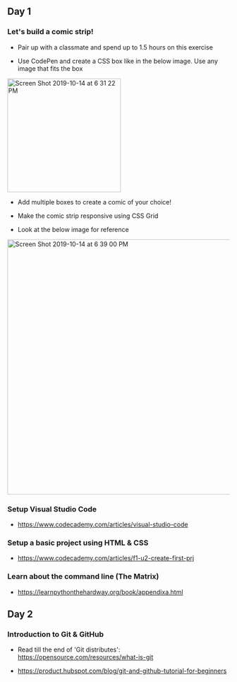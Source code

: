 ## Day 1


### Let's build a comic strip!

- Pair up with a classmate and spend up to 1.5 hours on this exercise

- Use CodePen and create a CSS box like in the below image. Use any image that fits the box

<img width="257" alt="Screen Shot 2019-10-14 at 6 31 22 PM" src="https://user-images.githubusercontent.com/8469211/66787346-51c50800-eeb1-11e9-91bb-643bf34df7eb.png">

- Add multiple boxes to create a comic of your choice!

- Make the comic strip responsive using CSS Grid

- Look at the below image for reference

<img width="577" alt="Screen Shot 2019-10-14 at 6 39 00 PM" src="https://user-images.githubusercontent.com/8469211/66787496-ed567880-eeb1-11e9-9d2b-b9b788f74301.png">


### Setup Visual Studio Code

- https://www.codecademy.com/articles/visual-studio-code


### Setup a basic project using HTML & CSS

- https://www.codecademy.com/articles/f1-u2-create-first-prj


### Learn about the command line (The Matrix)

- https://learnpythonthehardway.org/book/appendixa.html


## Day 2


### Introduction to Git & GitHub

- Read till the end of 'Git distributes': https://opensource.com/resources/what-is-git

- https://product.hubspot.com/blog/git-and-github-tutorial-for-beginners
